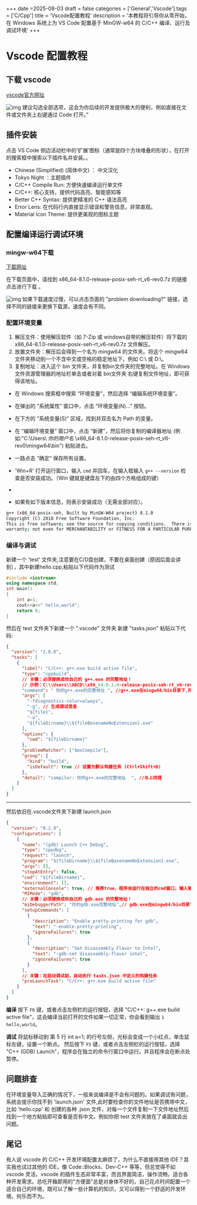 +++
date =2025-08-03
draft = false
categories = ['General','Vscode']
tags = ['C/Cpp']
title = 'Vscode配置教程'
description = '本教程将引导你从零开始，在 Windows 系统上为 VS Code 配置基于 MinGW-w64 的 C/C++ 编译、运行及调试环境'
+++

# Vscode 配置教程

## 下载 vscode 

[vscode官方网址](https://code.visualstudio.com/Download)

![img](img/download.png) 建议勾选全部选项，这会为你后续的开发提供极大的便利，例如直接在文件或文件夹上右键通过 Code 打开。” 

## 插件安装

点击 VS Code 侧边活动栏中的‘扩展’图标（通常是四个方块堆叠的形状），在打开的搜索框中搜索以下插件名并安装。。

- Chinese (Simplified) (简体中文) ： 中文汉化
- Tokyo Night ：主题插件
- C/C++ Compile Run: 方便快速编译运行单文件
- C/C++: 核心支持，提供代码高亮、智能感知等
- Better C++ Syntax: 提供更精准的 C++ 语法高亮
- Error Lens: 在代码行内直接显示错误和警告信息，非常直观。
- Material Icon Theme: 提供更美观的图标主题

## 配置编译运行调试环境

### mingw-w64下载

[下载网址](https://sourceforge.net/projects/mingw-w64/files/Toolchains%20targetting%20Win64/Personal%20Builds/mingw-builds/8.1.0/threads-posix/seh/)

在下载页面中，请找到 x86_64-8.1.0-release-posix-seh-rt_v6-rev0.7z 的链接点击进行下载 。

![img](img/mingw.png)
如果下载速度过慢，可以点击页面的 "problem downloading?" 链接，选择不同的链接来更换下载源，速度会有不同。

### 配置环境变量

1. 解压文件：使用解压软件（如 7-Zip 或 windows自带的解压软件）将下载的 x86_64-8.1.0-release-posix-seh-rt_v6-rev0.7z 文件解压。
2. 放置文件夹：解压后会得到一个名为 mingw64 的文件夹。将这个 mingw64 文件夹移动到一个不含中文或空格的稳定地址下，例如 C:\ 或 D:\。
3. 复制地址：进入这个 bin 文件夹，并复制bin文件夹的完整地址。在 Windows 文件资源管理器的地址栏单击或者对着 bin文件夹 右键复制文件地址，即可获得该地址。

- 在 Windows 搜索框中搜索 “环境变量”，然后选择 “编辑系统环境变量”。

- 在弹出的 “系统属性” 窗口中，点击 “环境变量(N)...” 按钮。

- 在下方的 “系统变量(S)” 区域，找到并双击名为 Path 的变量。

- 在 “编辑环境变量” 窗口中，点击 “新建”，然后将你复制的编译器地址 (例如:"C:\Users\ *你的用户名* \x86_64-8.1.0-release-posix-seh-rt_v6-rev0\mingw64\bin") 粘贴进去。

- 一路点击 “确定” 保存所有设置。

- 'Win+R' 打开运行窗口，输入 `cmd` 并回车，在输入框输入 `g++ --version` 检查是否安装成功。（Win 键就是键盘左下的由四个方格组成的键）
- 
- 如果有如下版本信息，则表示安装成功（无需全部对应）。
  
```bash
g++ (x86_64-posix-seh, Built by MinGW-W64 project) 8.1.0
Copyright (C) 2018 Free Software Foundation, Inc.
This is free software; see the source for copying conditions.  There is NO
warranty; not even for MERCHANTABILITY or FITNESS FOR A PARTICULAR PURPOSE.
```

### 编译与调试

新建一个 'test' 文件夹,注意要在C/D盘创建，不要在桌面创建（原因后面会讲到），其中新建hello.cpp,粘贴以下代码作为测试

```cpp
#include <iostream>
using namespace std;
int main() 
{
    int a=1;
    cout<<a<<" hello,world";
    return 0;
}
```

然后在 test 文件夹下新建一个 ".vscode" 文件夹
新建 "tasks.json"
粘贴以下代码:
```json
{
  "version": "2.0.0",
  "tasks": [
    {
      "label": "C/C++: g++.exe build active file",
      "type": "cppbuild",
      // 关键：必须替换成你自己的 g++.exe 的完整地址！
      // 示例：C:\\Users\\ABCD\\x86_64-8.1.0-release-posix-seh-rt_v6-rev0\\mingw64\\bin\\g++.exe
      "command": " 你的g++.exe的完整地址 ", //g++.exe在mingw64/bin目录下,同样的办法右键复制地址即可，复制文件地址过来是单斜杠会报错。自行按照示例改成双斜杠即可
      "args": [
        "-fdiagnostics-color=always",
        "-g", // 生成调试信息
        "${file}",
        "-o",
        "${fileDirname}\\${fileBasenameNoExtension}.exe"
      ],
      "options": {
        "cwd": "${fileDirname}"
      },
      "problemMatcher": ["$msCompile"],
      "group": {
        "kind": "build",
        "isDefault": true // 设置为默认构建任务 (Ctrl+Shift+B)
      },
      "detail": "compiler: 你的g++.exe的完整地址  ", //与上同理
    }
  ]
}

```

----

然后依旧在.vscode文件夹下新建 launch.json

```json
{
  "version": "0.2.0",
  "configurations": [
    {
      "name": "(gdb) Launch C++ Debug",
      "type": "cppdbg",
      "request": "launch",
      "program": "${fileDirname}\\${fileBasenameNoExtension}.exe",
      "args": [],
      "stopAtEntry": false,
      "cwd": "${fileDirname}",
      "environment": [],
      "externalConsole": true, // 推荐true，程序会运行在独立的cmd窗口，输入输出更方便
      "MIMode": "gdb",
      // 关键：必须替换成你自己的 gdb.exe 的完整地址！
      "miDebuggerPath": "你的gdb.exe完整地址",// gdb.exe在mingw64/bin目录下,同样的办法右键复制地址即可
      "setupCommands": [
        {
          "description": "Enable pretty-printing for gdb",
          "text": "-enable-pretty-printing",
          "ignoreFailures": true
        },
        {
          "description": "Set Disassembly Flavor to Intel",
          "text": "-gdb-set disassembly-flavor intel",
          "ignoreFailures": true
        }
      ],
      // 关键：在启动调试前，自动执行 tasks.json 中定义的构建任务
      "preLaunchTask": "C/C++: g++.exe build active file"
    }
  ]
}
```

**编译**
按下 `F6` 键，或者点击左侧栏的运行按钮，选择 "C/C++: g++.exe build active file"，这会编译当前打开的文件如果一切正常，你会看到输出 `1 hello,world`。

**调试**
将鼠标移动到 第 5 行 int a=1; 的行号左侧，光标会变成一个小红点，单击鼠标左键，设置一个断点。
然后按下 `F5` 键，或者点击左侧栏的运行按钮，选择 "C++ (GDB) Launch"，程序会在独立的命令行窗口中运行。并且程序会在断点处暂停。

## 问题排查

在环境变量导入正确的情况下，一般来说编译是不会有问题的。如果调试有问题，系统会提示你找不到 'launch.json' 文件,此时要检查你的文件地址是否携带中文，比如 'hello.cpp' 和 创建的各种 .json 文件，对每一个文件复制一下文件地址然后找到一个地方粘贴即可查看是否有中文。例如你把 test 文件夹放在了桌面就会出问题。


## 尾记

有人说 vscode 的 C/C++ 开发环境配置太麻烦了，为什么不直接用其他 IDE？其实我也试过其他的 IDE，像 Code::Blocks、Dev-C++ 等等，但总觉得不如 vscode 灵活。vscode 的插件生态非常丰富，而且界面简洁，操作流畅，适合各种开发需求。总吃开箱即用的"方便面"总是对身体不好的，自己花点时间配置一个适合自己的环境，既可以了解一些计算机的知识，又可以得到一个舒适的开发环境，何乐而不为。

